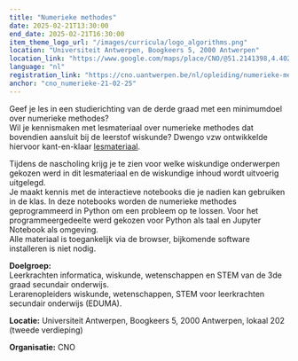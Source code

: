 ```yaml
---
title: "Numerieke methodes"
date: 2025-02-21T13:30:00
end_date: 2025-02-21T16:30:00
item_theme_logo_url: "/images/curricula/logo_algorithms.png"
location: "Universiteit Antwerpen, Boogkeers 5, 2000 Antwerpen"
location_link: "https://www.google.com/maps/place/CNO/@51.2141398,4.4021687,17z/data=!3m1!4b1!4m5!3m4!1s0x47c3f6ff172ceed5:0xb3b8225c72873810!8m2!3d51.2141398!4d4.4043574"
language: "nl"
registration_link: "https://cno.uantwerpen.be/nl/opleiding/numerieke-methodes-80897?filter="
anchor: "cno_numerieke-21-02-25"
---
```


Geef je les in een studierichting van de derde graad met een minimumdoel over numerieke methodes? <br>
Wil je kennismaken met lesmateriaal over numerieke methodes dat bovendien aansluit bij de leerstof wiskunde? 
Dwengo vzw ontwikkelde hiervoor kant-en-klaar [lesmateriaal](https://dwengo.org/algoritmes). 

Tijdens de nascholing krijg je te zien voor welke wiskundige onderwerpen gekozen werd in dit lesmateriaal en de wiskundige inhoud wordt uitvoerig uitgelegd.<br>
Je maakt kennis met de interactieve notebooks die je nadien kan gebruiken in de klas. In deze notebooks worden de numerieke methodes geprogrammeerd in Python om een probleem op te lossen.
Voor het programmeergedeelte werd gekozen voor Python als taal en Jupyter Notebook als omgeving.<br>
Alle materiaal is toegankelijk via de browser, bijkomende software installeren is niet nodig.


**Doelgroep:** <br>
Leerkrachten informatica, wiskunde, wetenschappen en STEM van de 3de graad secundair onderwijs. <br>
Lerarenopleiders wiskunde, wetenschappen, STEM voor leerkrachten secundair onderwijs (EDUMA).

**Locatie:** Universiteit Antwerpen, Boogkeers 5, 2000 Antwerpen, lokaal 202 (tweede verdieping)

**Organisatie:** CNO
